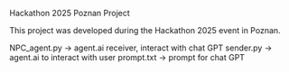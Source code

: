 Hackathon 2025 Poznan Project

This project was developed during the Hackathon 2025 event in Poznan.

NPC_agent.py -> agent.ai receiver, interact with chat GPT
sender.py -> agent.ai to interact with user 
prompt.txt -> prompt for chat GPT 

